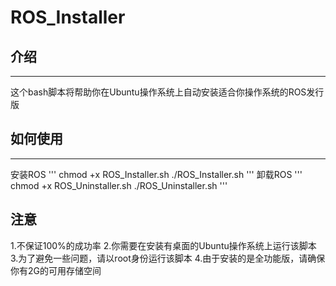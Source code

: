 # ROS_Installer
## 介绍
---
这个bash脚本将帮助你在Ubuntu操作系统上自动安装适合你操作系统的ROS发行版
## 如何使用
---
安装ROS
'''
chmod +x ROS_Installer.sh
./ROS_Installer.sh
'''
卸载ROS
'''
chmod +x ROS_Uninstaller.sh
./ROS_Uninstaller.sh
'''
## 注意
1.不保证100%的成功率
2.你需要在安装有桌面的Ubuntu操作系统上运行该脚本
3.为了避免一些问题，请以root身份运行该脚本
4.由于安装的是全功能版，请确保你有2G的可用存储空间
